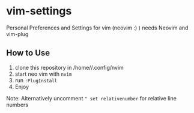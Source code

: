 # vim-settings
Personal Preferences and Settings for vim (neovim :) ) needs Neovim and vim-plug
## How to Use
1. clone this repository in /home/<username>/.config/nvim
2. start neo vim with `nvim`
3. run `:PlugInstall`
4. Enjoy


Note: Alternatively uncomment `" set relativenumber` for relative line numbers
